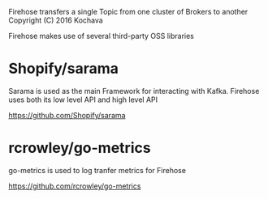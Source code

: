 Firehose transfers a single Topic from one cluster of Brokers to another
Copyright (C) 2016 Kochava

Firehose makes use of several third-party OSS libraries


# Shopify/sarama

Sarama is used as the main Framework for interacting with Kafka. Firehose uses both its low level API and high level API

https://github.com/Shopify/sarama


# rcrowley/go-metrics

go-metrics is used to log tranfer metrics for Firehose

https://github.com/rcrowley/go-metrics
